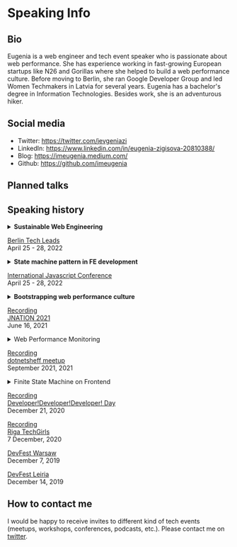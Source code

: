 
# Speaking Info

## Bio
Eugenia is a web engineer and tech event speaker who is passionate about web performance. She has experience working in fast-growing European startups like N26 and Gorillas where she helped to build a web performance culture. Before moving to Berlin, she ran Google Developer Group and led Women Techmakers in Latvia for several years. Eugenia has a bachelor's degree in Information Technologies. Besides work, she is an adventurous hiker. 

## Social media
- Twitter: https://twitter.com/jevgeniazi
- LinkedIn: https://www.linkedin.com/in/eugenia-zigisova-20810388/
- Blog: https://imeugenia.medium.com/
- Github: https://github.com/imeugenia

## Planned talks



## Speaking history

<details>
  <summary><b>Sustainable Web Engineering</b></summary>
  What do digital technologies and civil aviation have in common? They emit approximately the same amount of greenhouse gas. An enormous amount of energy is needed to develop, host, and access digital products. As a tech startup, your goal is to grow and rapidly expand the number of users. However, the more users you have the bigger is your impact on ecology.

Digital technologies are a broad industry. In this session, we will focus on one of the most popular digital platforms—the web. We will discuss how web apps impact global ecology and what we as web developers and tech leads can do to lower it and make our startups more sustainable.
</details>

[Berlin Tech Leads](https://www.meetup.com/berlin-tech-leads/events/) </br>
April 25 - 28, 2022

<details>
  <summary><b>State machine pattern in FE development</b></summary>
  State management is a hard problem in applications not only on a global but also on the component level. It happens that components are over-stacked with boolean variables like `isLoading` , `isError`, and so on. That makes logic convoluted and easy to cause a bug.

This talk is for frontend developers who want to try shifting their state management paradigm. You will learn about a finite state machine pattern, how to draw and program a state chart using vanilla JavaScript.

By the end of the talk, you will understand how to implement the UI component state in a more clean and bug-free way.
</details>

[International Javascript Conference](https://javascript-conference.com/javascript-practices-tools/state-machine-pattern-in-fe-development/) </br>
April 25 - 28, 2022


<details>
  <summary><b>Bootstrapping web performance culture</b></summary>
Bootstrapping a web performance culture is a long process that requires patience. I would like to share my personal journey of bringing web performance into the development process and raising awareness about it. I hope that sharing my struggles, learnings, and small successes will give you inspiration on how to pave the way to a healthy web performance culture in your organization. We will cover monitoring, automated testing, and some ideas on how to encourage engineers and communicate with product management.
</details>

[Recording](https://www.youtube.com/watch?v=UOew8cENqGQ&t=1138s "Bootstrapping web performance culture by Eugenia Zigisova") <br>
[JNATION 2021](https://2021.jnation.pt/) <br>
June 16, 2021


<details>
  <summary>
    Web Performance Monitoring
  </summary>
  Web performance monitoring is a good first step in bootstrapping the web performance culture in your organization. However, there are so many monitoring metrics like Time to First Byte, First Contentful Paint, First Input Delay, etc. It is easy to get overwhelmed! During the talk we will speak about: - Why monitoring is important? - Which monitoring metrics to choose? - How to measure, visualize, and analyze the data?
</details>

[Recording](https://www.youtube.com/watch?v=6F2-OrMHYfY) <br>
[dotnetsheff meetup](https://www.meetup.com/dotnetsheff/?_cookie-check=siHl-XWMFR6tIKLP) </br>
September 2021, 2021

<details>
  <summary>
    Finite State Machine on Frontend
  </summary>
 The finite state machine (FSM) is a 60-year-old Automata Theory concept that is widely used in electrical engineering, mathematics and… frontend development. Isn’t it surprising? When I attended Computer Science courses I thought I would never use such a concept as a web developer. Only a few years later, when I got a chance to work on a complex project with various user flows, I realized that using the FSM brings a big gain in building a predictable and scalable user interface.  
  
When preparing this talk I asked myself:  
- How might one benefit from implementing an FSM when building a user interface?  
- How to plan and implement an FSM?  
- How to test an FSM?  
  
In short, this talk will walk you through all the important aspects of using an FSM in your frontend project.
</details>

[Recording](https://www.youtube.com/watch?v=gMvcOCMJbeQ&t=451s) <br>
[Developer!Developer!Developer! Day](https://developerdeveloperdeveloper.com/) <br>
December 21, 2020

[Recording](https://www.youtube.com/watch?v=QJjWNy5osBg) <br>
[Riga TechGirls](http://rigatechgirls.com/) <br>
7 December, 2020

[DevFest Warsaw](https://warrad.devfest.pl/) <br>
December 7, 2019

[DevFest Leiria](https://devfest.gdgleiria.xyz/) <br>
December 14, 2019

## How to contact me

I would be happy to receive invites to different kind of tech events (meetups, workshops, conferences, podcasts, etc.). 
Please contact me on [twitter](https://twitter.com/jevgeniazi).
